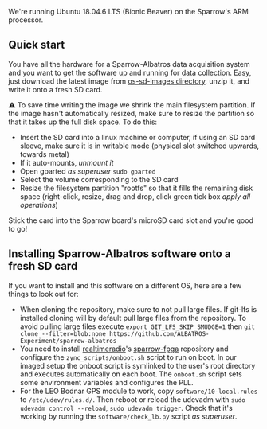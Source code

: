 We're running Ubuntu 18.04.6 LTS (Bionic Beaver) on the Sparrow's ARM processor. 

## Quick start

You have all the hardware for a Sparrow-Albatros data acquisition system and you want to get the software up and running for data collection. Easy, just download the latest image from [os-sd-images directory](https://github.com/ALBATROS-Experiment/sparrow-albatros/tree/main/os-sd-images), unzip it, and write it onto a fresh SD card. 

:warning: To save time writing the image we shrink the main filesystem partition. If the image hasn't automatically resized, make sure to resize the partition so that it takes up the full disk space. To do this:

- Insert the SD card into a linux machine or computer, if using an SD card sleeve, make sure it is in writable mode (physical slot switched upwards, towards metal)
- If it auto-mounts, *unmount it*
- Open gparted *as superuser* `sudo gparted`
- Select the volume corresponding to the SD card
- Resize the filesystem partition "rootfs" so that it fills the remaining disk space (right-click, resize, drag and drop, click green tick box *apply all operations*) 

Stick the card into the Sparrow board's microSD card slot and you're good to go! 

## Installing Sparrow-Albatros software onto a fresh SD card

If you want to install and this software on a different OS, here are a few things to look out for:

- When cloning the repository, make sure to not pull large files. If git-lfs is installed cloning will by default pull large files from the repository. To avoid pulling large files execute `export GIT_LFS_SKIP_SMUDGE=1` then `git clone --filter=blob:none https://github.com/ALBATROS-Experiment/sparrow-albatros`
- You need to install [realtimeradio](https://www.realtimeradio.co.uk/hardware)'s [sparrow-fpga](https://github.com/realtimeradio/sparrow-fpga) repository and configure the `zync_scripts/onboot.sh` script to run on boot. In our imaged setup the onboot script is symlinked to the user's root directory and executes automatically on each boot. The `onboot.sh` script sets some environment variables and configures the PLL. 
- For the LEO Bodnar GPS module to work, copy `software/10-local.rules` to `/etc/udev/rules.d/`. Then reboot or reload the udevadm with `sudo udevadm control --reload`, `sudo udevadm trigger`. Check that it's working by running the `software/check_lb.py` script *as superuser*.

